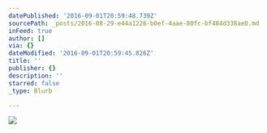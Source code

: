```yaml
---
datePublished: '2016-09-01T20:59:48.739Z'
sourcePath: _posts/2016-08-29-e44a1226-b0ef-4aae-80fc-bf484d338ae0.md
inFeed: true
author: []
via: {}
dateModified: '2016-09-01T20:59:45.826Z'
title: ''
publisher: {}
description: ''
starred: false
_type: Blurb

---
```

![](https://the-grid-user-content.s3-us-west-2.amazonaws.com/4a2d61ba-175c-43ea-961a-d6ec8db208fa.jpg)